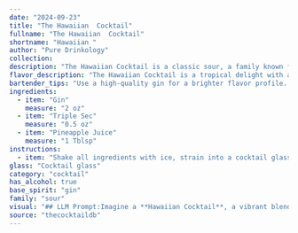 ```yaml
---
date: "2024-09-23"
title: "The Hawaiian  Cocktail"
fullname: "The Hawaiian  Cocktail"
shortname: "Hawaiian "
author: "Pure Drinkology"
collection:
description: "The Hawaiian Cocktail is a classic sour, a family known for its tart, refreshing profiles. While its exact origin is unclear, it likely emerged in the early 20th century, capitalizing on the popularity of tropical flavors and gin-based drinks. "
flavor_description: "The Hawaiian Cocktail is a tropical delight with a balance of sweet and tart. The gin provides a crisp, botanical base, while the triple sec adds a touch of orangey sweetness. Pineapple juice brings a vibrant, fruity flavor and refreshing acidity, creating a harmonious and enjoyable experience. "
bartender_tips: "Use a high-quality gin for a brighter flavor profile.  Chill all ingredients beforehand for a refreshing drink.  Shake vigorously with ice to ensure proper dilution and a silky texture.  Strain into a chilled coupe glass and garnish with a pineapple wedge or a sprig of mint for an aromatic touch.  "
ingredients:
  - item: "Gin"
    measure: "2 oz"
  - item: "Triple Sec"
    measure: "0.5 oz"
  - item: "Pineapple Juice"
    measure: "1 Tblsp"
instructions:
  - item: "Shake all ingredients with ice, strain into a cocktail glass, and serve."
glass: "Cocktail glass"
category: "cocktail"
has_alcohol: true
base_spirit: "gin"
family: "sour"
visual: "## LLM Prompt:Imagine a **Hawaiian Cocktail**, a vibrant blend of **gin**, **triple sec**, and **pineapple juice**. Describe the appearance of this drink, focusing on:* **Color:** What color is the drink? Does it have a hue or a shade, or does it have a specific color gradient? * **Texture:** Is the drink clear, cloudy, or frothy? Are there any visible elements like ice cubes or fruit pieces? * **Presentation:**  What kind of glass is it served in? Is it garnished with anything? Your description should evoke the tropical flavors and bright colors associated with Hawaii. Use descriptive language and vivid imagery to bring the cocktail to life. "
source: "thecocktaildb"
---
```


